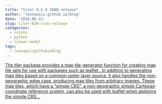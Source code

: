 ```yaml
---
title: "tiler 0.2.0 CRAN release"
author: 'leonawicz.github.io/blog'
date: '2018-06-11'
slug: tiler-020-cran-release
categories:
  - rstats
  - python
  - linear-model
tags:
  - leonawiczgithubioblog
---
```


[The tiler package provides a map tile-generator function for creating map tile sets for use with packages such as leaflet . In addition to generating map tiles based on a common raster layer source, it also handles the non-geographic edge case, producing map tiles from arbitrary images. These map tiles, which have a “simple CRS”, a non-geographic simple Cartesian coordinate reference system, can also be used with leaflet when applying the simple CRS...<click to read more>](https://leonawicz.github.io/blog/post/tiler-0-2-0-cran-release-create-map-tiles-from-r/)

